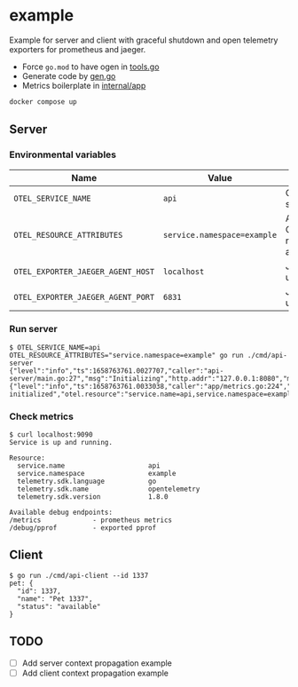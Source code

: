 # example

Example for server and client with graceful shutdown and open telemetry exporters for
prometheus and jaeger.


* Force `go.mod` to have ogen in [tools.go](./tools.go) 
* Generate code by [gen.go](./gen.go)
* Metrics boilerplate in [internal/app](./internal/app)

```bash
docker compose up
```

## Server

### Environmental variables

| Name                              | Value                       | Description                                  |
|-----------------------------------|-----------------------------|----------------------------------------------|
| `OTEL_SERVICE_NAME`               | `api`                       | OpenTelemetry service name                   |
| `OTEL_RESOURCE_ATTRIBUTES`        | `service.namespace=example` | Additional OpenTelemetry resource attributes |
| `OTEL_EXPORTER_JAEGER_AGENT_HOST` | `localhost`                 | Jaeger host to use                           |
| `OTEL_EXPORTER_JAEGER_AGENT_PORT` | `6831`                      | Jaeger port to use (UDP)                     |

### Run server

```console
$ OTEL_SERVICE_NAME=api OTEL_RESOURCE_ATTRIBUTES="service.namespace=example" go run ./cmd/api-server
{"level":"info","ts":1658763761.0027707,"caller":"api-server/main.go:27","msg":"Initializing","http.addr":"127.0.0.1:8080","metrics.addr":"127.0.0.1:9090"}
{"level":"info","ts":1658763761.0033038,"caller":"app/metrics.go:224","msg":"Metrics initialized","otel.resource":"service.name=api,service.namespace=example,telemetry.sdk.language=go,telemetry.sdk.name=opentelemetry,telemetry.sdk.version=1.8.0","http.addr":"127.0.0.1:9090"}
```

### Check metrics

```console
$ curl localhost:9090
Service is up and running.

Resource:
  service.name                     api
  service.namespace                example
  telemetry.sdk.language           go
  telemetry.sdk.name               opentelemetry
  telemetry.sdk.version            1.8.0

Available debug endpoints:
/metrics             - prometheus metrics
/debug/pprof         - exported pprof
```

## Client

```console
$ go run ./cmd/api-client --id 1337
pet: {
  "id": 1337,
  "name": "Pet 1337",
  "status": "available"
}
```


## TODO

- [ ] Add server context propagation example
- [ ] Add client context propagation example